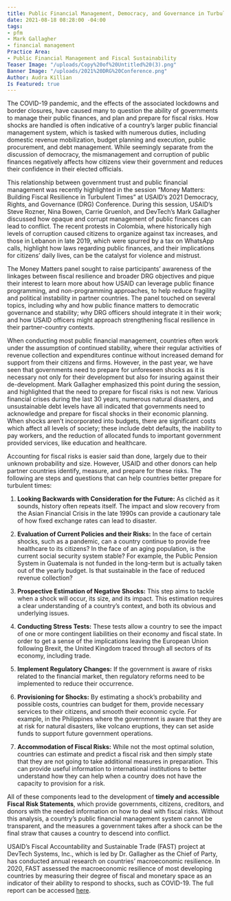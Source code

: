 ```yaml
---
title: Public Financial Management, Democracy, and Governance in Turbulent Times
date: 2021-08-18 08:28:00 -04:00
tags:
- pfm
- Mark Gallagher
- financial management
Practice Area:
- Public Financial Management and Fiscal Sustainability
Teaser Image: "/uploads/Copy%20of%20Untitled%20(3).png"
Banner Image: "/uploads/2021%20DRG%20Conference.png"
Author: Audra Killian
Is Featured: true
---
```


The COVID-19 pandemic, and the effects of the associated lockdowns and border closures, have caused many to question the ability of governments to manage their public finances, and plan and prepare for fiscal risks. How shocks are handled is often indicative of a country’s larger public financial management system, which is tasked with numerous duties, including domestic revenue mobilization, budget planning and execution, public procurement, and debt management. While seemingly separate from the discussion of democracy, the mismanagement and corruption of public finances negatively affects how citizens view their government and reduces their confidence in their elected officials.

This relationship between government trust and public financial management was recently highlighted in the session “Money Matters: Building Fiscal Resilience in Turbulent Times” at USAID’s 2021 Democracy, Rights, and Governance (DRG) Conference. During this session, USAID’s Steve Rozner, Nina Bowen, Carrie Gruenloh, and DevTech’s Mark Gallagher discussed how opaque and corrupt management of public finances can lead to conflict. The recent protests in Colombia, where historically high levels of corruption caused citizens to organize against tax increases, and those in Lebanon in late 2019, which were spurred by a tax on WhatsApp calls, highlight how laws regarding public finances, and their implications for citizens’ daily lives, can be the catalyst for violence and mistrust.

The Money Matters panel sought to raise participants’ awareness of the linkages between fiscal resilience and broader DRG objectives and pique their interest to learn more about how USAID can leverage public finance programming, and non-programming approaches, to help reduce fragility and political instability in partner countries.  The panel touched on several topics, including why and how public finance matters to democratic governance and stability; why DRG officers should integrate it in their work; and how USAID officers might approach strengthening fiscal resilience in their partner-country contexts.

When conducting most public financial management, countries often work under the assumption of continued stability, where their regular activities of revenue collection and expenditures continue without increased demand for support from their citizens and firms. However, in the past year, we have seen that governments need to prepare for unforeseen shocks as it is necessary not only for their development but also for insuring against their de-development. Mark Gallagher emphasized this point during the session, and highlighted that the need to prepare for fiscal risks is not new. Various financial crises during the last 30 years, numerous natural disasters, and unsustainable debt levels have all indicated that governments need to acknowledge and prepare for fiscal shocks in their economic planning. When shocks aren’t incorporated into budgets, there are significant costs which affect all levels of society; these include debt defaults, the inability to pay workers, and the reduction of allocated funds to important government provided services, like education and healthcare.

Accounting for fiscal risks is easier said than done, largely due to their unknown probability and size. However, USAID and other donors can help partner countries identify, measure, and prepare for these risks. The following are steps and questions that can help countries better prepare for turbulent times:

1. **Looking Backwards with Consideration for the Future:** As clichéd as it sounds, history often repeats itself. The impact and slow recovery from the Asian Financial Crisis in the late 1990s can provide a cautionary tale of how fixed exchange rates can lead to disaster.

2. **Evaluation of Current Policies and their Risks:** In the face of certain shocks, such as a pandemic, can a country continue to provide free healthcare to its citizens? In the face of an aging population, is the current social security system stable? For example, the Public Pension System in Guatemala is not funded in the long-term but is actually taken out of the yearly budget. Is that sustainable in the face of reduced revenue collection?

3. **Prospective Estimation of Negative Shocks:** This step aims to tackle when a shock will occur, its size, and its impact. This estimation requires a clear understanding of a country’s context, and both its obvious and underlying issues.

4. **Conducting Stress Tests:** These tests allow a country to see the impact of one or more contingent liabilities on their economy and fiscal state. In order to get a sense of the implications leaving the European Union following Brexit, the United Kingdom traced through all sectors of its economy, including trade.

5. **Implement Regulatory Changes:** If the government is aware of risks related to the financial market, then regulatory reforms need to be implemented to reduce their occurrence.

6. **Provisioning for Shocks:** By estimating a shock’s probability and possible costs, countries can budget for them, provide necessary services to their citizens, and smooth their economic cycle. For example, in the Philippines where the government is aware that they are at risk for natural disasters, like volcano eruptions, they can set aside funds to support future government operations.

7. **Accommodation of Fiscal Risks:** While not the most optimal solution, countries can estimate and predict a fiscal risk and then simply state that they are not going to take additional measures in preparation. This can provide useful information to international institutions to better understand how they can help when a country does not have the capacity to provision for a risk.

All of these components lead to the development of **timely and accessible Fiscal Risk Statements**, which provide governments, citizens, creditors, and donors with the needed information on how to deal with fiscal risks. Without this analysis, a country’s public financial management system cannot be transparent, and the measures a government takes after a shock can be the final straw that causes a country to descend into conflict.

USAID’s Fiscal Accountability and Sustainable Trade (FAST) project at DevTech Systems, Inc., which is led by Dr. Gallagher as the Chief of Party, has conducted annual research on countries’ macroeconomic resilience. In 2020, FAST assessed the macroeconomic resilience of most developing countries by measuring their degree of fiscal and monetary space as an indicator of their ability to respond to shocks, such as COVID-19. The full report can be accessed [here](https://pdf.usaid.gov/pdf_docs/PA00X6F2.pdf).